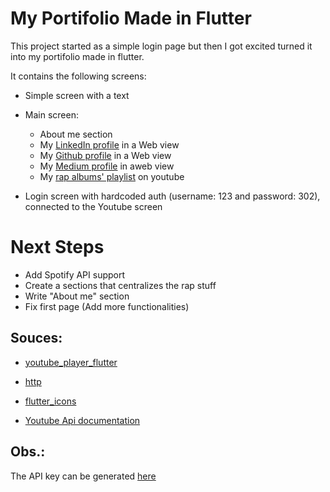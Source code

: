 # My Portifolio Made in Flutter

This project started as a simple login page but then I got excited turned it into my portifolio made in flutter.

It contains the following screens:

- Simple screen with a text
- Main screen:

  - About me section
  - My [LinkedIn profile](https://www.linkedin.com/in/davidpotolskilafeta) in a Web view
  - My [Github profile](https://github.com/Potolski) in a Web view
  - My [Medium profile](https://medium.com/@davidpotolskilafeta) in aweb view
  - My [rap albums' playlist](https://www.youtube.com/c/DvD1697) on youtube

- Login screen with hardcoded auth (username: 123 and password: 302), connected to the Youtube screen

# Next Steps

- Add Spotify API support
- Create a sections that centralizes the rap stuff
- Write "About me" section
- Fix first page (Add more functionalities)

## Souces:

- [youtube_player_flutter](https://pub.dev/packages/youtube_player_flutter)
- [http](https://pub.dev/packages/http)
- [flutter_icons](https://pub.dev/packages/flutter_icons)

- [Youtube Api documentation](https://developers.google.com/youtube/v3/docs)

## Obs.:

The API key can be generated [here](https://console.developers.google.com/?pli=1)
